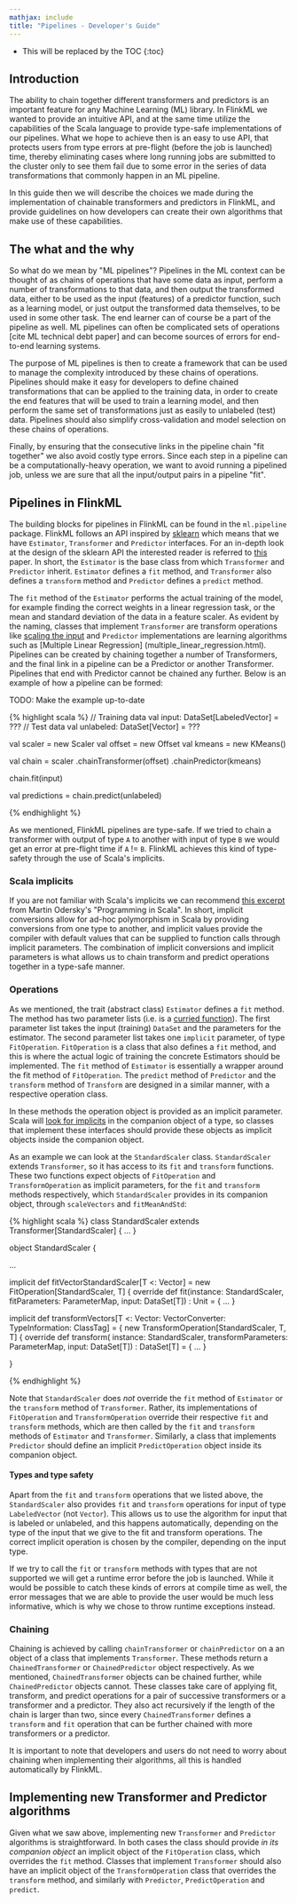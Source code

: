 ```yaml
---
mathjax: include
title: "Pipelines - Developer's Guide"
---
```

<!--
Licensed to the Apache Software Foundation (ASF) under one
or more contributor license agreements.  See the NOTICE file
distributed with this work for additional information
regarding copyright ownership.  The ASF licenses this file
to you under the Apache License, Version 2.0 (the
"License"); you may not use this file except in compliance
with the License.  You may obtain a copy of the License at

  http://www.apache.org/licenses/LICENSE-2.0

Unless required by applicable law or agreed to in writing,
software distributed under the License is distributed on an
"AS IS" BASIS, WITHOUT WARRANTIES OR CONDITIONS OF ANY
KIND, either express or implied.  See the License for the
specific language governing permissions and limitations
under the License.
-->

* This will be replaced by the TOC
{:toc}

## Introduction

The ability to chain together different transformers and predictors is an important feature for
any Machine Learning (ML) library. In FlinkML we wanted to provide an intuitive API,
and at the same
time utilize the capabilities of the Scala language to provide
type-safe implementations of our pipelines. What we hope to achieve then is an easy to use API,
that protects users from type errors at pre-flight (before the job is launched) time, thereby
eliminating cases where long
running jobs are submitted to the cluster only to see them fail due to some
error in the series of data transformations that commonly happen in an ML pipeline.

In this guide then we will describe the choices we made during the implementation of chainable
transformers and predictors in FlinkML, and provide guidelines on how developers can create their
own algorithms that make use of these capabilities.

## The what and the why

So what do we mean by "ML pipelines"? Pipelines in the ML context can be thought of as chains of
operations that have some data as input, perform a number of transformations to that data,
and
then output the transformed data, either to be used as the input (features) of a predictor
function, such as a learning model, or just output the transformed data themselves, to be used in
some other task. The end learner can of course be a part of the pipeline as well.
ML pipelines can often be complicated sets of operations [cite ML technical debt paper] and
can become sources
of errors for end-to-end learning systems.

The purpose of ML pipelines is then to create a
framework that can be used to manage the complexity introduced by these chains of operations.
Pipelines should make it easy for developers to define chained transformations that can be
applied to the
training data, in order to create the end features that will be used to train a
learning model, and then perform the same set of transformations just as easily to unlabeled
(test) data. Pipelines should also simplify cross-validation and model selection on
these chains of operations.

Finally, by ensuring that the consecutive links in the pipeline chain "fit together" we also
avoid costly type errors. Since each step in a pipeline can be a computationally-heavy operation,
we want to avoid running a pipelined job, unless we are sure that all the input/output pairs in a
pipeline "fit".

## Pipelines in FlinkML

The building blocks for pipelines in FlinkML can be found in the `ml.pipeline` package.
FlinkML follows an API inspired by [sklearn](http://scikit-learn.org) which means that we have
`Estimator`, `Transformer` and `Predictor` interfaces. For an in-depth look at the design of the
sklearn API the interested reader is referred to [this](http://arxiv.org/abs/1309.0238) paper.
In short, the `Estimator` is the base class from which `Transformer` and `Predictor` inherit.
`Estimator` defines a `fit` method, and `Transformer` also defines a `transform` method and
`Predictor` defines a `predict` method.

The `fit` method of the `Estimator` performs the actual training of the model, for example
finding the correct weights in a linear regression task, or the mean and standard deviation of
the data in a feature scaler.
As evident by the naming, classes that implement
`Transformer` are transform operations like [scaling the input](standard_scaler.html) and
`Predictor` implementations are learning algorithms such as [Multiple Linear Regression]
(multiple_linear_regression.html).
Pipelines can be created by chaining together a
number of Transformers, and the final link in a pipeline can be a Predictor or another Transformer.
Pipelines that end with Predictor cannot be chained any further.
Below is an example of how a pipeline can be formed:

TODO: Make the example up-to-date

{% highlight scala %}
// Training data
val input: DataSet[LabeledVector] = ???
// Test data
val unlabeled: DataSet[Vector] = ???

val scaler = new Scaler
val offset = new Offset
val kmeans = new KMeans()

val chain = scaler
  .chainTransformer(offset)
  .chainPredictor(kmeans)

chain.fit(input)

val predictions = chain.predict(unlabeled)

{% endhighlight %}

As we mentioned, FlinkML pipelines are type-safe.
If we tried to chain a transformer with output of type `A` to another with input of type `B` we
would get an error at pre-flight time if `A` != `B`. FlinkML achieves this kind of type-safety
through
the use of
Scala's implicits.

### Scala implicits

If you are not familiar with Scala's implicits we can recommend [this excerpt](https://www.artima.com/pins1ed/implicit-conversions-and-parameters.html)
from Martin Odersky's "Programming in Scala". In short, implicit conversions allow for ad-hoc
polymorphism in Scala by providing conversions from one type to another, and implicit values
provide the compiler with default values that can be supplied to function calls through implicit
parameters.
The combination of implicit conversions and implicit parameters is what allows us to chain transform
and predict operations together in a type-safe manner.

### Operations

As we mentioned, the trait (abstract class) `Estimator` defines a `fit` method. The method has two
parameter lists
(i.e. is a [curried function](http://docs.scala-lang.org/tutorials/tour/currying.html)). The
first parameter list
takes the input (training) `DataSet` and the parameters for the estimator. The second parameter
list takes one `implicit` parameter, of type `FitOperation`. `FitOperation` is a class that also
defines a `fit` method, and this is where the actual logic of training the concrete Estimators
should be implemented. The `fit` method of `Estimator` is essentially a wrapper around the  fit
method of `FitOperation`. The `predict` method of `Predictor` and the `transform` method of
`Transform` are designed in a similar manner, with a respective operation class.

In these methods the operation object is provided as an implicit parameter.
Scala will [look for implicits](http://docs.scala-lang.org/tutorials/FAQ/finding-implicits.html)
in the companion object of a type, so classes that
implement these interfaces should provide these objects as implicit objects inside
the companion object.

As an example we can look at the `StandardScaler` class. `StandardScaler` extends `Transformer`,
so it has access to its `fit` and `transform` functions.
These two functions expect objects of `FitOperation` and `TransformOperation` as implicit
parameters,
for the `fit` and `transform` methods respectively, which `StandardScaler` provides in its
companion object, through `scaleVectors` and `fitMeanAndStd`:

{% highlight scala %}
class StandardScaler extends Transformer[StandardScaler] {
  ...
}

object StandardScaler {

  ...

  implicit def fitVectorStandardScaler[T <: Vector] = new FitOperation[StandardScaler, T] {
    override def fit(instance: StandardScaler, fitParameters: ParameterMap, input: DataSet[T])
      : Unit = {
        ...
      }

  implicit def transformVectors[T <: Vector: VectorConverter: TypeInformation: ClassTag] = {
      new TransformOperation[StandardScaler, T, T] {
        override def transform(
          instance: StandardScaler,
          transformParameters: ParameterMap,
          input: DataSet[T])
        : DataSet[T] = {
          ...
        }

}

{% endhighlight %}

Note that `StandardScaler` does _not_ override the `fit` method of `Estimator` or the `transform`
method of `Transformer`. Rather, its implementations of `FitOperation` and `TransformOperation`
override their respective `fit` and `transform` methods, which are then called by the `fit` and
`transform` methods of `Estimator` and `Transformer`.  Similarly, a class that implements
`Predictor` should define an implicit `PredictOperation` object inside its companion object.

#### Types and type safety

Apart from the `fit` and `transform` operations that we listed above, the `StandardScaler` also
provides `fit` and `transform` operations for input of type `LabeledVector` (not `Vector`).
This allows us to use the  algorithm for input that is labeled or unlabeled, and this happens
automatically, depending on  the type of the input that we give to the fit and transform
operations. The correct implicit operation is chosen by the compiler, depending on the input type.

If we try to call the `fit` or
`transform` methods with types that are not supported we will get a runtime error before the job
is launched. While it would be possible to catch these kinds of errors at compile time as well,
the error messages that we are able to provide the user would be much less informative, which is
why we chose to throw runtime exceptions instead.

### Chaining

Chaining is achieved by calling `chainTransformer` or `chainPredictor` on a an object
of a class that implements `Transformer`. These methods return a `ChainedTransformer` or
`ChainedPredictor` object respectively. As we mentioned, `ChainedTransformer` objects can be
chained further, while `ChainedPredictor` objects cannot. These classes take care of applying
fit, transform, and predict operations for a pair of successive transformers or
a transformer and a predictor. They also act recursively if the length of the
chain is larger than two, since every `ChainedTransformer` defines a `transform` and `fit`
operation
that can be further chained with more transformers or a predictor.

It is important to note that developers and users do not need to worry about chaining when
implementing their algorithms, all this is handled automatically by FlinkML.


## Implementing new Transformer and Predictor algorithms

Given what we saw above, implementing new `Transformer` and `Predictor` algorithms is
straightforward. In both cases the class should provide _in its companion object_ an implicit
object of the
`FitOperation` class, which overrides the `fit` method. Classes that
implement `Transformer` should also have an implicit object of the `TransformOperation` class
that overrides the `transform` method, and similarly with `Predictor`, `PredictOperation` and
`predict`.
